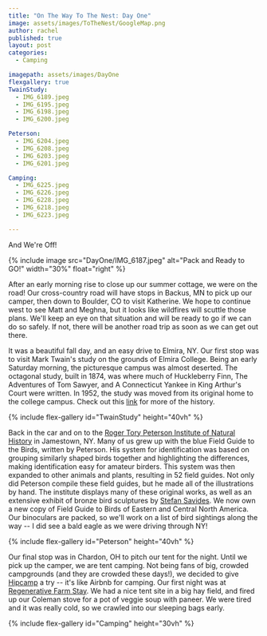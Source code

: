 ```yaml
---
title: "On The Way To The Nest: Day One"
image: assets/images/ToTheNest/GoogleMap.png
author: rachel
published: true
layout: post
categories:
  - Camping

imagepath: assets/images/DayOne
flexgallery: true
TwainStudy:
  - IMG_6189.jpeg
  - IMG_6195.jpeg
  - IMG_6198.jpeg
  - IMG_6200.jpeg

Peterson:
  - IMG_6204.jpeg
  - IMG_6208.jpeg
  - IMG_6203.jpeg
  - IMG_6201.jpeg

Camping:
  - IMG_6225.jpeg
  - IMG_6226.jpeg
  - IMG_6228.jpeg
  - IMG_6218.jpeg
  - IMG_6223.jpeg

---
```

And We're Off!

{% include image 
  src="DayOne/IMG_6187.jpeg" 
  alt="Pack and Ready to GO!" 
  width="30%" float="right"
%}

After an early morning rise to close up our summer cottage, we were on
the road! Our cross-country road will have stops in Backus, MN to pick
up our camper, then down to Boulder, CO to visit Katherine. We hope to
continue west to see Matt and Meghna, but it looks like wildfires will
scuttle those plans. We'll keep an eye on that situation and will be
ready to go if we can do so safely. If not, there will be another road
trip as soon as we can get out there.

It was a beautiful fall day, and an easy drive to Elmira, NY. Our first
stop was to visit Mark Twain's study on the grounds of Elmira College.
Being an early Saturday morning, the picturesque campus was almost
deserted. The octagonal study, built in 1874, was where much of
Huckleberry Finn, The Adventures of Tom Sawyer, and A Connecticut Yankee
in King Arthur's Court were written. In 1952, the study was moved from
its original home to the college campus. Check out this
[link](https://marktwainstudies.com/about/mark-twains-study/) for more
of the history.

{% include flex-gallery id="TwainStudy" height="40vh" %}

Back in the car and on to the [Roger Tory Peterson Institute of Natural
History](https://rtpi.org/) in Jamestown, NY. Many of us grew up with
the blue Field Guide to the Birds, written by Peterson. His system for
identification was based on grouping similarly shaped birds together and
highlighting the differences, making identification easy for amateur
birders. This system was then expanded to other animals and plants,
resulting in 52 field guides. Not only did Peterson compile these field
guides, but he made all of the illustrations by hand. The institute
displays many of these original works, as well as an extensive exhibit
of bronze bird sculptures by [Stefan
Savides](https://rtpi.org/what-we-do/art/future-exhibits/). We now own a
new copy of Field Guide to Birds of Eastern and Central North America.
Our binoculars are packed, so we'll work on a list of bird sightings
along the way -- I did see a bald eagle as we were driving through NY!

{% include flex-gallery id="Peterson" height="40vh" %}

Our final stop was in Chardon, OH to pitch our tent for the night. Until
we pick up the camper, we are tent camping. Not being fans of big,
crowded campgrounds (and they are crowded these days!), we decided to
give [Hipcamp](https://www.hipcamp.com/) a try -- it's like Airbnb for
camping. Our first night was at [Regenerative Farm
Stay](https://www.hipcamp.com/ohio/resilient-acres/regenerative-farm-stay-field-site).
We had a nice tent site in a big hay field, and fired up our Coleman
stove for a pot of veggie soup with paneer. We were tired and it was
really cold, so we crawled into our sleeping bags early.

{% include flex-gallery id="Camping" height="30vh" %}